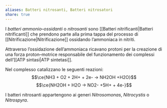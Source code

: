 ```yaml
---
aliases: Batteri nitrosanti, Batteri nitrosatori
share: true
---
```

I *batteri ammonio–ossidanti* o *nitrosanti* sono [[Batteri nitrificanti|Batteri nitrificanti]] che prendono parte alla prima tappa del processo di [[Nitrificazione|Nitrificazione]] ossidando l’ammoniaca in nitriti.

Attraverso l’ossidazione dell’ammoniaca ricavano protoni per la creazione di una forza proton–motrice responsabile del funzionamento dei complessi dell’[[ATP sintasi|ATP sintetasi]].

Nel complesso catalizzano le seguenti reazioni:
$$\ce{NH3 + O2 + 2H+ + 2e- -> NH2OH +H2O}$$
$$\ce{NH2OH + H2O -> NO2- +5H+ + 4e-}$$

I batteri nitrosanti appartengono ai generi *Nitrosomonas*, *Nitrocystis* o *Nitrospyra*.